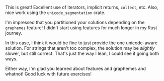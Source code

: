 This is great! Excellent use of iterators, implicit returns, `collect`, etc. Also, nice work using the `unicode_segmentation` crate.

I'm impressed that you partitioned your solutions depending on the `graphemes` feature! I didn't start using features for much longer in my Rust journey.

In this case, I think it would be fine to just provide the one unicode-aware solution. For strings that aren't too complex, the solution may be *slightly* slower, but still correct. That's just the way I lean, I could see it going both ways.

Either way, I'm glad you learned about features and graphemes and whatnot! Good luck with future exercises!
